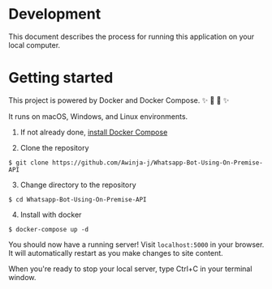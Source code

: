 # Development

This document describes the process for running this application on your local computer.


# Getting started

This project is powered by Docker and Docker Compose.
:sparkles: :turtle: :rocket: :sparkles:

It runs on macOS, Windows, and Linux environments.

1. If not already done, [install Docker Compose](https://docs.docker.com/compose/install/)

2. Clone the repository

```
$ git clone https://github.com/Awinja-j/Whatsapp-Bot-Using-On-Premise-API
```

3. Change directory to the repository
```
$ cd Whatsapp-Bot-Using-On-Premise-API
```

4. Install with docker
```
$ docker-compose up -d
```

You should now have a running server! Visit `localhost:5000` in your browser. It will automatically restart as you make changes to site content.

When you're ready to stop your local server, type Ctrl+C in your terminal window.